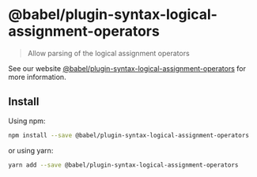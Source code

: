 # @babel/plugin-syntax-logical-assignment-operators

> Allow parsing of the logical assignment operators

See our website [@babel/plugin-syntax-logical-assignment-operators](https://babeljs.io/docs/en/next/babel-plugin-syntax-logical-assignment-operators.html) for more information.

## Install

Using npm:

```sh
npm install --save @babel/plugin-syntax-logical-assignment-operators
```

or using yarn:

```sh
yarn add --save @babel/plugin-syntax-logical-assignment-operators
```

